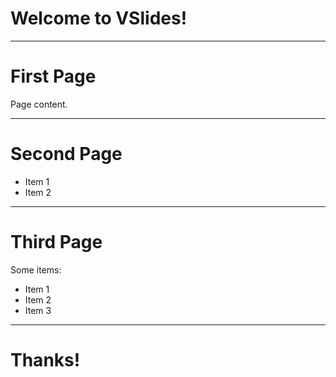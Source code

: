 # Welcome to VSlides!

---

# First Page

Page content.

---

# Second Page

- Item 1
- Item 2

---

# Third Page

Some items:

* Item 1
* Item 2
* Item 3

---

# Thanks!
